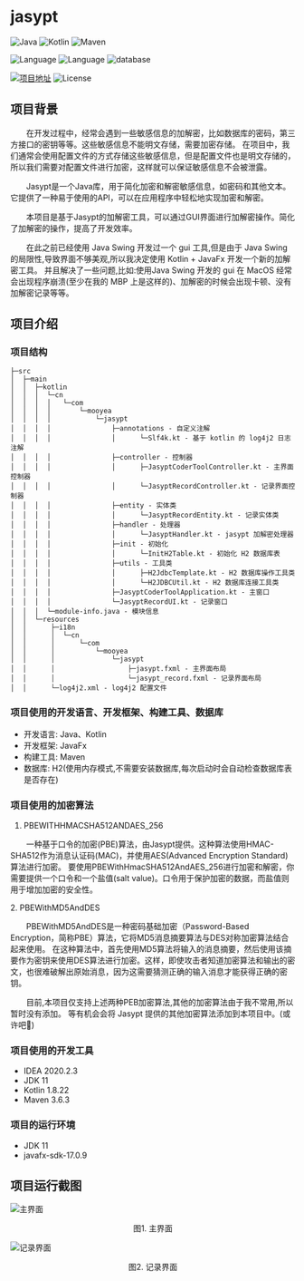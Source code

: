 # jasypt
![Java](https://img.shields.io/badge/Java-OpenJdk11+-<yellow>)
![Kotlin](https://img.shields.io/badge/Kotlin-1.8.22-<yellow>)
![Maven](https://img.shields.io/badge/Maven-3.x-<yellow>)

![Language](https://img.shields.io/badge/Language-Java-<green>)
![Language](https://img.shields.io/badge/Language-Kotlin-<green>)
![database](https://img.shields.io/badge/database-H2-<green>)

[![项目地址](https://img.shields.io/badge/项目地址-GitHub-<yellow>)](https://github.com/Leemuyi/jasypt.git)
![License](https://img.shields.io/badge/license-MIT-yellow)

## 项目背景

<p style="text-indent:2em">
在开发过程中，经常会遇到一些敏感信息的加解密，比如数据库的密码，第三方接口的密钥等等。这些敏感信息不能明文存储，需要加密存储。
在项目中，我们通常会使用配置文件的方式存储这些敏感信息，但是配置文件也是明文存储的，所以我们需要对配置文件进行加密，这样就可以保证敏感信息不会被泄露。
</p>
<p style="text-indent:2em">
Jasypt是一个Java库，用于简化加密和解密敏感信息，如密码和其他文本。它提供了一种易于使用的API，可以在应用程序中轻松地实现加密和解密。
</p>
<p style="text-indent:2em">
本项目是基于Jasypt的加解密工具，可以通过GUI界面进行加解密操作。简化了加解密的操作，提高了开发效率。
</p>
<p style="text-indent:2em">
在此之前已经使用 Java Swing 开发过一个 gui 工具,但是由于 Java Swing 的局限性,导致界面不够美观,所以我决定使用 Kotlin + JavaFx 开发一个新的加解密工具。
并且解决了一些问题,比如:使用Java Swing 开发的 gui 在 MacOS 经常会出现程序崩溃(至少在我的 MBP 上是这样的)、加解密的时候会出现卡顿、没有加解密记录等等。
</p>

## 项目介绍
### 项目结构
```
├─src
│  ├─main
│  │  ├─kotlin
│  │  │  └─cn
│  │  │  │   └─com
│  │  │  │       └─mooyea
│  │  │  │           └─jasypt
│  │  │  │               ├─annotations - 自定义注解
│  │  │  │               │      └─Slf4k.kt - 基于 kotlin 的 log4j2 日志注解
│  │  │  │               ├─controller - 控制器
│  │  │  │               │      ├─JasyptCoderToolController.kt - 主界面控制器
│  │  │  │               │      └─JasyptRecordController.kt - 记录界面控制器
│  │  │  │               ├─entity - 实体类
│  │  │  │               │      └─JasyptRecordEntity.kt - 记录实体类
│  │  │  │               ├─handler - 处理器
│  │  │  │               │      └─JasyptHandler.kt - jasypt 加解密处理器
│  │  │  │               ├─init - 初始化
│  │  │  │               │      └─InitH2Table.kt - 初始化 H2 数据库表
│  │  │  │               ├─utils - 工具类
│  │  │  │               │      ├─H2JdbcTemplate.kt - H2 数据库操作工具类
│  │  │  │               │      └─H2JDBCUtil.kt - H2 数据库连接工具类
│  │  │  │               ├─JasyptCoderToolApplication.kt - 主窗口
│  │  │  │               └─JasyptRecordUI.kt - 记录窗口
│  │  │  └─module-info.java - 模块信息
│  │  └─resources 
│  │      ├─i18n
│  │      │  └─cn
│  │      │      └─com
│  │      │          └─mooyea
│  │      │              └─jasypt
│  │      │                  ├─jasypt.fxml - 主界面布局
│  │      │                  └─jasypt_record.fxml - 记录界面布局
│  │      └─log4j2.xml - log4j2 配置文件
```

### 项目使用的开发语言、开发框架、构建工具、数据库
- 开发语言: Java、Kotlin
- 开发框架: JavaFx
- 构建工具: Maven
- 数据库: H2(使用内存模式,不需要安装数据库,每次启动时会自动检查数据库表是否存在)

### 项目使用的加密算法
1. PBEWITHHMACSHA512ANDAES_256
<p style="text-indent:2em">
一种基于口令的加密(PBE)算法，由Jasypt提供。这种算法使用HMAC-SHA512作为消息认证码(MAC)，并使用AES(Advanced Encryption Standard)算法进行加密。
要使用PBEWithHmacSHA512AndAES_256进行加密和解密，你需要提供一个口令和一个盐值(salt value)。口令用于保护加密的数据，而盐值则用于增加加密的安全性。
</p>
2. PBEWithMD5AndDES
<p style="text-indent:2em">
PBEWithMD5AndDES是一种密码基础加密（Password-Based Encryption，简称PBE）算法，它将MD5消息摘要算法与DES对称加密算法结合起来使用。
在这种算法中，首先使用MD5算法将输入的消息摘要，然后使用该摘要作为密钥来使用DES算法进行加密。这样，即使攻击者知道加密算法和输出的密文，也很难破解出原始消息，因为这需要猜测正确的输入消息才能获得正确的密钥。
</p>

<p style="text-indent:2em">
目前,本项目仅支持上述两种PEB加密算法,其他的加密算法由于我不常用,所以暂时没有添加。
等有机会会将 Jasypt 提供的其他加密算法添加到本项目中。(或许吧🤪)
</p>


### 项目使用的开发工具
- IDEA 2020.2.3
- JDK 11
- Kotlin 1.8.22
- Maven 3.6.3

### 项目的运行环境
- JDK 11
- javafx-sdk-17.0.9





## 项目运行截图
![主界面](http://cdn.mooyea.com.cn/blogs/jasypt_gui_main.png)
<div style="text-align: center;">图1. 主界面</div>

![记录界面](http://cdn.mooyea.com.cn/blogs/jasypt_his.png)
<div style="text-align: center;">图2. 记录界面</div>


